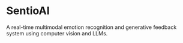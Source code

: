 # SentioAI
A real-time multimodal emotion recognition and generative feedback system using computer vision and LLMs.
